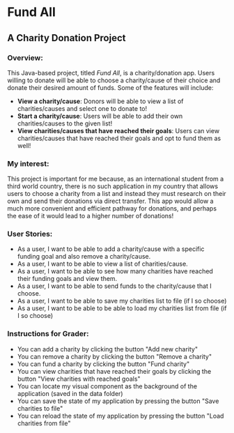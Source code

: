 # Fund All
## A Charity Donation Project

### Overview:

This Java-based project, titled *Fund All*, is a charity/donation app. Users willing to donate will be able to 
choose a charity/cause of their choice and donate their desired amount of funds. Some of the features will include:

- **View a charity/cause**: Donors will be able to view a list of charities/causes and select one to donate to!
- **Start a charity/cause**: Users will be able to add their own charities/causes to the given list!
- **View charities/causes that have reached their goals**: Users can view charities/causes that have reached their 
goals and opt to fund them as well!

### My interest:

This project is important for me because, as an international student from a third world country, 
there is no such application in my country that allows users to choose a charity from a list and instead they must 
research on their own and send their donations via direct transfer. This app would allow a much more convenient 
and efficient pathway for donations, and perhaps the ease of it would lead to a higher number of donations!

### User Stories:

- As a user, I want to be able to add a charity/cause with a specific funding goal and also remove a charity/cause.
- As a user, I want to be able to view a list of charities/cause.
- As a user, I want to be able to see how many charities have reached their funding goals and view them.
- As a user, I want to be able to send funds to the charity/cause that I choose. 
- As a user, I want to be able to save my charities list to file (if I so choose)
- As a user, I want to be able to be able to load my charities list from file (if I so choose)

### Instructions for Grader:

- You can add a charity by clicking the button "Add new charity"
- You can remove a charity by clicking the button "Remove a charity"
- You can fund a charity by clicking the button "Fund charity"
- You can view charities that have reached their goals by clicking the button "View charities with reached goals"
- You can locate my visual component as the background of the application (saved in the data folder)
- You can save the state of my application by pressing the button "Save charities to file"
- You can reload the state of my application by pressing the button "Load charities from file"